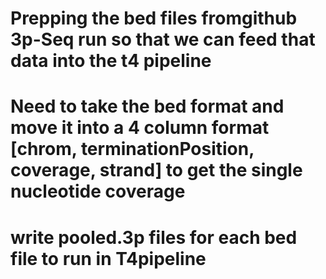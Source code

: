 # Prepping the bed files fromgithub 3p-Seq run so that we can feed that data into the t4 pipeline
# Need to take the bed format and move it into a 4 column format [chrom, terminationPosition, coverage, strand] to get the single nucleotide coverage
# write pooled.3p files for each bed file to run in T4pipeline
